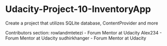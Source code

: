 # Udacity-Project-10-InventoryApp

Create a project that utilizes SQLite database, ContentProvider and more

Contributors section:
rowlandmtetezi - Forum Mentor at Udacity
Alex234 - Forum Mentor at Udacity
sudhirkhanger - Forum Mentor at Udacity
